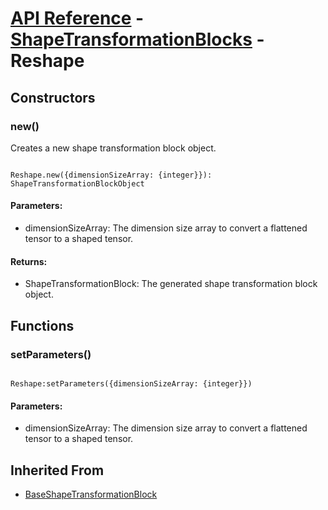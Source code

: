 # [API Reference](../../API.md) - [ShapeTransformationBlocks](../ShapeTransformationBlocks.md) - Reshape

## Constructors

### new()

Creates a new shape transformation block object.

```

Reshape.new({dimensionSizeArray: {integer}}): ShapeTransformationBlockObject

```

#### Parameters:

* dimensionSizeArray: The dimension size array to convert a flattened tensor to a shaped tensor.

#### Returns:

* ShapeTransformationBlock: The generated shape transformation block object.

## Functions

### setParameters()

```

Reshape:setParameters({dimensionSizeArray: {integer}})

```

#### Parameters:

* dimensionSizeArray: The dimension size array to convert a flattened tensor to a shaped tensor.

## Inherited From

* [BaseShapeTransformationBlock](BaseShapeTransformationBlock.md)
